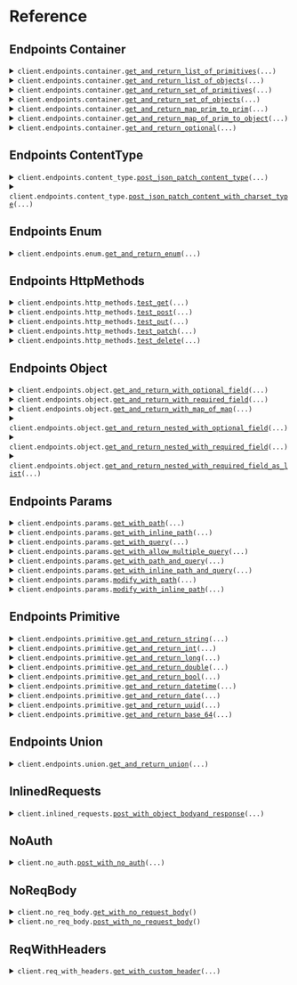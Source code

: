 # Reference
## Endpoints Container
<details><summary><code>client.endpoints.container.<a href="src/seed/endpoints/container/client.py">get_and_return_list_of_primitives</a>(...)</code></summary>
<dl>
<dd>

#### 🔌 Usage

<dl>
<dd>

<dl>
<dd>

```python
from seed import SeedExhaustive

client = SeedExhaustive(
    token="YOUR_TOKEN",
    base_url="https://yourhost.com/path/to/api",
)
client.endpoints.container.get_and_return_list_of_primitives(
    request=["string", "string"],
)

```
</dd>
</dl>
</dd>
</dl>

#### ⚙️ Parameters

<dl>
<dd>

<dl>
<dd>

**request:** `typing.Sequence[str]` 
    
</dd>
</dl>

<dl>
<dd>

**request_options:** `typing.Optional[RequestOptions]` — Request-specific configuration.
    
</dd>
</dl>
</dd>
</dl>


</dd>
</dl>
</details>

<details><summary><code>client.endpoints.container.<a href="src/seed/endpoints/container/client.py">get_and_return_list_of_objects</a>(...)</code></summary>
<dl>
<dd>

#### 🔌 Usage

<dl>
<dd>

<dl>
<dd>

```python
from seed import SeedExhaustive
from seed.types.object import ObjectWithRequiredField

client = SeedExhaustive(
    token="YOUR_TOKEN",
    base_url="https://yourhost.com/path/to/api",
)
client.endpoints.container.get_and_return_list_of_objects(
    request=[
        ObjectWithRequiredField(
            string="string",
        ),
        ObjectWithRequiredField(
            string="string",
        ),
    ],
)

```
</dd>
</dl>
</dd>
</dl>

#### ⚙️ Parameters

<dl>
<dd>

<dl>
<dd>

**request:** `typing.Sequence[ObjectWithRequiredField]` 
    
</dd>
</dl>

<dl>
<dd>

**request_options:** `typing.Optional[RequestOptions]` — Request-specific configuration.
    
</dd>
</dl>
</dd>
</dl>


</dd>
</dl>
</details>

<details><summary><code>client.endpoints.container.<a href="src/seed/endpoints/container/client.py">get_and_return_set_of_primitives</a>(...)</code></summary>
<dl>
<dd>

#### 🔌 Usage

<dl>
<dd>

<dl>
<dd>

```python
from seed import SeedExhaustive

client = SeedExhaustive(
    token="YOUR_TOKEN",
    base_url="https://yourhost.com/path/to/api",
)
client.endpoints.container.get_and_return_set_of_primitives(
    request={"string"},
)

```
</dd>
</dl>
</dd>
</dl>

#### ⚙️ Parameters

<dl>
<dd>

<dl>
<dd>

**request:** `typing.Set[str]` 
    
</dd>
</dl>

<dl>
<dd>

**request_options:** `typing.Optional[RequestOptions]` — Request-specific configuration.
    
</dd>
</dl>
</dd>
</dl>


</dd>
</dl>
</details>

<details><summary><code>client.endpoints.container.<a href="src/seed/endpoints/container/client.py">get_and_return_set_of_objects</a>(...)</code></summary>
<dl>
<dd>

#### 🔌 Usage

<dl>
<dd>

<dl>
<dd>

```python
from seed import SeedExhaustive
from seed.types.object import ObjectWithRequiredField

client = SeedExhaustive(
    token="YOUR_TOKEN",
    base_url="https://yourhost.com/path/to/api",
)
client.endpoints.container.get_and_return_set_of_objects(
    request=[
        ObjectWithRequiredField(
            string="string",
        )
    ],
)

```
</dd>
</dl>
</dd>
</dl>

#### ⚙️ Parameters

<dl>
<dd>

<dl>
<dd>

**request:** `typing.Sequence[ObjectWithRequiredField]` 
    
</dd>
</dl>

<dl>
<dd>

**request_options:** `typing.Optional[RequestOptions]` — Request-specific configuration.
    
</dd>
</dl>
</dd>
</dl>


</dd>
</dl>
</details>

<details><summary><code>client.endpoints.container.<a href="src/seed/endpoints/container/client.py">get_and_return_map_prim_to_prim</a>(...)</code></summary>
<dl>
<dd>

#### 🔌 Usage

<dl>
<dd>

<dl>
<dd>

```python
from seed import SeedExhaustive

client = SeedExhaustive(
    token="YOUR_TOKEN",
    base_url="https://yourhost.com/path/to/api",
)
client.endpoints.container.get_and_return_map_prim_to_prim(
    request={"string": "string"},
)

```
</dd>
</dl>
</dd>
</dl>

#### ⚙️ Parameters

<dl>
<dd>

<dl>
<dd>

**request:** `typing.Dict[str, str]` 
    
</dd>
</dl>

<dl>
<dd>

**request_options:** `typing.Optional[RequestOptions]` — Request-specific configuration.
    
</dd>
</dl>
</dd>
</dl>


</dd>
</dl>
</details>

<details><summary><code>client.endpoints.container.<a href="src/seed/endpoints/container/client.py">get_and_return_map_of_prim_to_object</a>(...)</code></summary>
<dl>
<dd>

#### 🔌 Usage

<dl>
<dd>

<dl>
<dd>

```python
from seed import SeedExhaustive
from seed.types.object import ObjectWithRequiredField

client = SeedExhaustive(
    token="YOUR_TOKEN",
    base_url="https://yourhost.com/path/to/api",
)
client.endpoints.container.get_and_return_map_of_prim_to_object(
    request={
        "string": ObjectWithRequiredField(
            string="string",
        )
    },
)

```
</dd>
</dl>
</dd>
</dl>

#### ⚙️ Parameters

<dl>
<dd>

<dl>
<dd>

**request:** `typing.Dict[str, ObjectWithRequiredField]` 
    
</dd>
</dl>

<dl>
<dd>

**request_options:** `typing.Optional[RequestOptions]` — Request-specific configuration.
    
</dd>
</dl>
</dd>
</dl>


</dd>
</dl>
</details>

<details><summary><code>client.endpoints.container.<a href="src/seed/endpoints/container/client.py">get_and_return_optional</a>(...)</code></summary>
<dl>
<dd>

#### 🔌 Usage

<dl>
<dd>

<dl>
<dd>

```python
from seed import SeedExhaustive
from seed.types.object import ObjectWithRequiredField

client = SeedExhaustive(
    token="YOUR_TOKEN",
    base_url="https://yourhost.com/path/to/api",
)
client.endpoints.container.get_and_return_optional(
    request=ObjectWithRequiredField(
        string="string",
    ),
)

```
</dd>
</dl>
</dd>
</dl>

#### ⚙️ Parameters

<dl>
<dd>

<dl>
<dd>

**request:** `typing.Optional[ObjectWithRequiredField]` 
    
</dd>
</dl>

<dl>
<dd>

**request_options:** `typing.Optional[RequestOptions]` — Request-specific configuration.
    
</dd>
</dl>
</dd>
</dl>


</dd>
</dl>
</details>

## Endpoints ContentType
<details><summary><code>client.endpoints.content_type.<a href="src/seed/endpoints/content_type/client.py">post_json_patch_content_type</a>(...)</code></summary>
<dl>
<dd>

#### 🔌 Usage

<dl>
<dd>

<dl>
<dd>

```python
import datetime
import uuid

from seed import SeedExhaustive

client = SeedExhaustive(
    token="YOUR_TOKEN",
    base_url="https://yourhost.com/path/to/api",
)
client.endpoints.content_type.post_json_patch_content_type(
    string="string",
    integer=1,
    long_=1000000,
    double=1.1,
    bool_=True,
    datetime=datetime.datetime.fromisoformat(
        "2024-01-15 09:30:00+00:00",
    ),
    date=datetime.date.fromisoformat(
        "2023-01-15",
    ),
    uuid_=uuid.UUID(
        "d5e9c84f-c2b2-4bf4-b4b0-7ffd7a9ffc32",
    ),
    base_64="SGVsbG8gd29ybGQh",
    list_=["list", "list"],
    set_={"set"},
    map_={1: "map"},
    bigint=1000000,
)

```
</dd>
</dl>
</dd>
</dl>

#### ⚙️ Parameters

<dl>
<dd>

<dl>
<dd>

**string:** `typing.Optional[str]` — This is a rather long descriptor of this single field in a more complex type. If you ask me I think this is a pretty good description for this field all things considered.
    
</dd>
</dl>

<dl>
<dd>

**integer:** `typing.Optional[int]` 
    
</dd>
</dl>

<dl>
<dd>

**long_:** `typing.Optional[int]` 
    
</dd>
</dl>

<dl>
<dd>

**double:** `typing.Optional[float]` 
    
</dd>
</dl>

<dl>
<dd>

**bool_:** `typing.Optional[bool]` 
    
</dd>
</dl>

<dl>
<dd>

**datetime:** `typing.Optional[dt.datetime]` 
    
</dd>
</dl>

<dl>
<dd>

**date:** `typing.Optional[dt.date]` 
    
</dd>
</dl>

<dl>
<dd>

**uuid_:** `typing.Optional[uuid.UUID]` 
    
</dd>
</dl>

<dl>
<dd>

**base_64:** `typing.Optional[str]` 
    
</dd>
</dl>

<dl>
<dd>

**list_:** `typing.Optional[typing.Sequence[str]]` 
    
</dd>
</dl>

<dl>
<dd>

**set_:** `typing.Optional[typing.Set[str]]` 
    
</dd>
</dl>

<dl>
<dd>

**map_:** `typing.Optional[typing.Dict[int, str]]` 
    
</dd>
</dl>

<dl>
<dd>

**bigint:** `typing.Optional[str]` 
    
</dd>
</dl>

<dl>
<dd>

**request_options:** `typing.Optional[RequestOptions]` — Request-specific configuration.
    
</dd>
</dl>
</dd>
</dl>


</dd>
</dl>
</details>

<details><summary><code>client.endpoints.content_type.<a href="src/seed/endpoints/content_type/client.py">post_json_patch_content_with_charset_type</a>(...)</code></summary>
<dl>
<dd>

#### 🔌 Usage

<dl>
<dd>

<dl>
<dd>

```python
import datetime
import uuid

from seed import SeedExhaustive

client = SeedExhaustive(
    token="YOUR_TOKEN",
    base_url="https://yourhost.com/path/to/api",
)
client.endpoints.content_type.post_json_patch_content_with_charset_type(
    string="string",
    integer=1,
    long_=1000000,
    double=1.1,
    bool_=True,
    datetime=datetime.datetime.fromisoformat(
        "2024-01-15 09:30:00+00:00",
    ),
    date=datetime.date.fromisoformat(
        "2023-01-15",
    ),
    uuid_=uuid.UUID(
        "d5e9c84f-c2b2-4bf4-b4b0-7ffd7a9ffc32",
    ),
    base_64="SGVsbG8gd29ybGQh",
    list_=["list", "list"],
    set_={"set"},
    map_={1: "map"},
    bigint=1000000,
)

```
</dd>
</dl>
</dd>
</dl>

#### ⚙️ Parameters

<dl>
<dd>

<dl>
<dd>

**string:** `typing.Optional[str]` — This is a rather long descriptor of this single field in a more complex type. If you ask me I think this is a pretty good description for this field all things considered.
    
</dd>
</dl>

<dl>
<dd>

**integer:** `typing.Optional[int]` 
    
</dd>
</dl>

<dl>
<dd>

**long_:** `typing.Optional[int]` 
    
</dd>
</dl>

<dl>
<dd>

**double:** `typing.Optional[float]` 
    
</dd>
</dl>

<dl>
<dd>

**bool_:** `typing.Optional[bool]` 
    
</dd>
</dl>

<dl>
<dd>

**datetime:** `typing.Optional[dt.datetime]` 
    
</dd>
</dl>

<dl>
<dd>

**date:** `typing.Optional[dt.date]` 
    
</dd>
</dl>

<dl>
<dd>

**uuid_:** `typing.Optional[uuid.UUID]` 
    
</dd>
</dl>

<dl>
<dd>

**base_64:** `typing.Optional[str]` 
    
</dd>
</dl>

<dl>
<dd>

**list_:** `typing.Optional[typing.Sequence[str]]` 
    
</dd>
</dl>

<dl>
<dd>

**set_:** `typing.Optional[typing.Set[str]]` 
    
</dd>
</dl>

<dl>
<dd>

**map_:** `typing.Optional[typing.Dict[int, str]]` 
    
</dd>
</dl>

<dl>
<dd>

**bigint:** `typing.Optional[str]` 
    
</dd>
</dl>

<dl>
<dd>

**request_options:** `typing.Optional[RequestOptions]` — Request-specific configuration.
    
</dd>
</dl>
</dd>
</dl>


</dd>
</dl>
</details>

## Endpoints Enum
<details><summary><code>client.endpoints.enum.<a href="src/seed/endpoints/enum/client.py">get_and_return_enum</a>(...)</code></summary>
<dl>
<dd>

#### 🔌 Usage

<dl>
<dd>

<dl>
<dd>

```python
from seed import SeedExhaustive

client = SeedExhaustive(
    token="YOUR_TOKEN",
    base_url="https://yourhost.com/path/to/api",
)
client.endpoints.enum.get_and_return_enum(
    request="SUNNY",
)

```
</dd>
</dl>
</dd>
</dl>

#### ⚙️ Parameters

<dl>
<dd>

<dl>
<dd>

**request:** `WeatherReport` 
    
</dd>
</dl>

<dl>
<dd>

**request_options:** `typing.Optional[RequestOptions]` — Request-specific configuration.
    
</dd>
</dl>
</dd>
</dl>


</dd>
</dl>
</details>

## Endpoints HttpMethods
<details><summary><code>client.endpoints.http_methods.<a href="src/seed/endpoints/http_methods/client.py">test_get</a>(...)</code></summary>
<dl>
<dd>

#### 🔌 Usage

<dl>
<dd>

<dl>
<dd>

```python
from seed import SeedExhaustive

client = SeedExhaustive(
    token="YOUR_TOKEN",
    base_url="https://yourhost.com/path/to/api",
)
client.endpoints.http_methods.test_get(
    id="id",
)

```
</dd>
</dl>
</dd>
</dl>

#### ⚙️ Parameters

<dl>
<dd>

<dl>
<dd>

**id:** `str` 
    
</dd>
</dl>

<dl>
<dd>

**request_options:** `typing.Optional[RequestOptions]` — Request-specific configuration.
    
</dd>
</dl>
</dd>
</dl>


</dd>
</dl>
</details>

<details><summary><code>client.endpoints.http_methods.<a href="src/seed/endpoints/http_methods/client.py">test_post</a>(...)</code></summary>
<dl>
<dd>

#### 🔌 Usage

<dl>
<dd>

<dl>
<dd>

```python
from seed import SeedExhaustive

client = SeedExhaustive(
    token="YOUR_TOKEN",
    base_url="https://yourhost.com/path/to/api",
)
client.endpoints.http_methods.test_post(
    string="string",
)

```
</dd>
</dl>
</dd>
</dl>

#### ⚙️ Parameters

<dl>
<dd>

<dl>
<dd>

**string:** `str` 
    
</dd>
</dl>

<dl>
<dd>

**request_options:** `typing.Optional[RequestOptions]` — Request-specific configuration.
    
</dd>
</dl>
</dd>
</dl>


</dd>
</dl>
</details>

<details><summary><code>client.endpoints.http_methods.<a href="src/seed/endpoints/http_methods/client.py">test_put</a>(...)</code></summary>
<dl>
<dd>

#### 🔌 Usage

<dl>
<dd>

<dl>
<dd>

```python
from seed import SeedExhaustive

client = SeedExhaustive(
    token="YOUR_TOKEN",
    base_url="https://yourhost.com/path/to/api",
)
client.endpoints.http_methods.test_put(
    id="id",
    string="string",
)

```
</dd>
</dl>
</dd>
</dl>

#### ⚙️ Parameters

<dl>
<dd>

<dl>
<dd>

**id:** `str` 
    
</dd>
</dl>

<dl>
<dd>

**string:** `str` 
    
</dd>
</dl>

<dl>
<dd>

**request_options:** `typing.Optional[RequestOptions]` — Request-specific configuration.
    
</dd>
</dl>
</dd>
</dl>


</dd>
</dl>
</details>

<details><summary><code>client.endpoints.http_methods.<a href="src/seed/endpoints/http_methods/client.py">test_patch</a>(...)</code></summary>
<dl>
<dd>

#### 🔌 Usage

<dl>
<dd>

<dl>
<dd>

```python
import datetime
import uuid

from seed import SeedExhaustive

client = SeedExhaustive(
    token="YOUR_TOKEN",
    base_url="https://yourhost.com/path/to/api",
)
client.endpoints.http_methods.test_patch(
    id="id",
    string="string",
    integer=1,
    long_=1000000,
    double=1.1,
    bool_=True,
    datetime=datetime.datetime.fromisoformat(
        "2024-01-15 09:30:00+00:00",
    ),
    date=datetime.date.fromisoformat(
        "2023-01-15",
    ),
    uuid_=uuid.UUID(
        "d5e9c84f-c2b2-4bf4-b4b0-7ffd7a9ffc32",
    ),
    base_64="SGVsbG8gd29ybGQh",
    list_=["list", "list"],
    set_={"set"},
    map_={1: "map"},
    bigint=1000000,
)

```
</dd>
</dl>
</dd>
</dl>

#### ⚙️ Parameters

<dl>
<dd>

<dl>
<dd>

**id:** `str` 
    
</dd>
</dl>

<dl>
<dd>

**string:** `typing.Optional[str]` — This is a rather long descriptor of this single field in a more complex type. If you ask me I think this is a pretty good description for this field all things considered.
    
</dd>
</dl>

<dl>
<dd>

**integer:** `typing.Optional[int]` 
    
</dd>
</dl>

<dl>
<dd>

**long_:** `typing.Optional[int]` 
    
</dd>
</dl>

<dl>
<dd>

**double:** `typing.Optional[float]` 
    
</dd>
</dl>

<dl>
<dd>

**bool_:** `typing.Optional[bool]` 
    
</dd>
</dl>

<dl>
<dd>

**datetime:** `typing.Optional[dt.datetime]` 
    
</dd>
</dl>

<dl>
<dd>

**date:** `typing.Optional[dt.date]` 
    
</dd>
</dl>

<dl>
<dd>

**uuid_:** `typing.Optional[uuid.UUID]` 
    
</dd>
</dl>

<dl>
<dd>

**base_64:** `typing.Optional[str]` 
    
</dd>
</dl>

<dl>
<dd>

**list_:** `typing.Optional[typing.Sequence[str]]` 
    
</dd>
</dl>

<dl>
<dd>

**set_:** `typing.Optional[typing.Set[str]]` 
    
</dd>
</dl>

<dl>
<dd>

**map_:** `typing.Optional[typing.Dict[int, str]]` 
    
</dd>
</dl>

<dl>
<dd>

**bigint:** `typing.Optional[str]` 
    
</dd>
</dl>

<dl>
<dd>

**request_options:** `typing.Optional[RequestOptions]` — Request-specific configuration.
    
</dd>
</dl>
</dd>
</dl>


</dd>
</dl>
</details>

<details><summary><code>client.endpoints.http_methods.<a href="src/seed/endpoints/http_methods/client.py">test_delete</a>(...)</code></summary>
<dl>
<dd>

#### 🔌 Usage

<dl>
<dd>

<dl>
<dd>

```python
from seed import SeedExhaustive

client = SeedExhaustive(
    token="YOUR_TOKEN",
    base_url="https://yourhost.com/path/to/api",
)
client.endpoints.http_methods.test_delete(
    id="id",
)

```
</dd>
</dl>
</dd>
</dl>

#### ⚙️ Parameters

<dl>
<dd>

<dl>
<dd>

**id:** `str` 
    
</dd>
</dl>

<dl>
<dd>

**request_options:** `typing.Optional[RequestOptions]` — Request-specific configuration.
    
</dd>
</dl>
</dd>
</dl>


</dd>
</dl>
</details>

## Endpoints Object
<details><summary><code>client.endpoints.object.<a href="src/seed/endpoints/object/client.py">get_and_return_with_optional_field</a>(...)</code></summary>
<dl>
<dd>

#### 🔌 Usage

<dl>
<dd>

<dl>
<dd>

```python
import datetime
import uuid

from seed import SeedExhaustive

client = SeedExhaustive(
    token="YOUR_TOKEN",
    base_url="https://yourhost.com/path/to/api",
)
client.endpoints.object.get_and_return_with_optional_field(
    string="string",
    integer=1,
    long_=1000000,
    double=1.1,
    bool_=True,
    datetime=datetime.datetime.fromisoformat(
        "2024-01-15 09:30:00+00:00",
    ),
    date=datetime.date.fromisoformat(
        "2023-01-15",
    ),
    uuid_=uuid.UUID(
        "d5e9c84f-c2b2-4bf4-b4b0-7ffd7a9ffc32",
    ),
    base_64="SGVsbG8gd29ybGQh",
    list_=["list", "list"],
    set_={"set"},
    map_={1: "map"},
    bigint=1000000,
)

```
</dd>
</dl>
</dd>
</dl>

#### ⚙️ Parameters

<dl>
<dd>

<dl>
<dd>

**string:** `typing.Optional[str]` — This is a rather long descriptor of this single field in a more complex type. If you ask me I think this is a pretty good description for this field all things considered.
    
</dd>
</dl>

<dl>
<dd>

**integer:** `typing.Optional[int]` 
    
</dd>
</dl>

<dl>
<dd>

**long_:** `typing.Optional[int]` 
    
</dd>
</dl>

<dl>
<dd>

**double:** `typing.Optional[float]` 
    
</dd>
</dl>

<dl>
<dd>

**bool_:** `typing.Optional[bool]` 
    
</dd>
</dl>

<dl>
<dd>

**datetime:** `typing.Optional[dt.datetime]` 
    
</dd>
</dl>

<dl>
<dd>

**date:** `typing.Optional[dt.date]` 
    
</dd>
</dl>

<dl>
<dd>

**uuid_:** `typing.Optional[uuid.UUID]` 
    
</dd>
</dl>

<dl>
<dd>

**base_64:** `typing.Optional[str]` 
    
</dd>
</dl>

<dl>
<dd>

**list_:** `typing.Optional[typing.Sequence[str]]` 
    
</dd>
</dl>

<dl>
<dd>

**set_:** `typing.Optional[typing.Set[str]]` 
    
</dd>
</dl>

<dl>
<dd>

**map_:** `typing.Optional[typing.Dict[int, str]]` 
    
</dd>
</dl>

<dl>
<dd>

**bigint:** `typing.Optional[str]` 
    
</dd>
</dl>

<dl>
<dd>

**request_options:** `typing.Optional[RequestOptions]` — Request-specific configuration.
    
</dd>
</dl>
</dd>
</dl>


</dd>
</dl>
</details>

<details><summary><code>client.endpoints.object.<a href="src/seed/endpoints/object/client.py">get_and_return_with_required_field</a>(...)</code></summary>
<dl>
<dd>

#### 🔌 Usage

<dl>
<dd>

<dl>
<dd>

```python
from seed import SeedExhaustive

client = SeedExhaustive(
    token="YOUR_TOKEN",
    base_url="https://yourhost.com/path/to/api",
)
client.endpoints.object.get_and_return_with_required_field(
    string="string",
)

```
</dd>
</dl>
</dd>
</dl>

#### ⚙️ Parameters

<dl>
<dd>

<dl>
<dd>

**string:** `str` 
    
</dd>
</dl>

<dl>
<dd>

**request_options:** `typing.Optional[RequestOptions]` — Request-specific configuration.
    
</dd>
</dl>
</dd>
</dl>


</dd>
</dl>
</details>

<details><summary><code>client.endpoints.object.<a href="src/seed/endpoints/object/client.py">get_and_return_with_map_of_map</a>(...)</code></summary>
<dl>
<dd>

#### 🔌 Usage

<dl>
<dd>

<dl>
<dd>

```python
from seed import SeedExhaustive

client = SeedExhaustive(
    token="YOUR_TOKEN",
    base_url="https://yourhost.com/path/to/api",
)
client.endpoints.object.get_and_return_with_map_of_map(
    map_={"map": {"map": "map"}},
)

```
</dd>
</dl>
</dd>
</dl>

#### ⚙️ Parameters

<dl>
<dd>

<dl>
<dd>

**map_:** `typing.Dict[str, typing.Dict[str, str]]` 
    
</dd>
</dl>

<dl>
<dd>

**request_options:** `typing.Optional[RequestOptions]` — Request-specific configuration.
    
</dd>
</dl>
</dd>
</dl>


</dd>
</dl>
</details>

<details><summary><code>client.endpoints.object.<a href="src/seed/endpoints/object/client.py">get_and_return_nested_with_optional_field</a>(...)</code></summary>
<dl>
<dd>

#### 🔌 Usage

<dl>
<dd>

<dl>
<dd>

```python
import datetime
import uuid

from seed import SeedExhaustive
from seed.types.object import ObjectWithOptionalField

client = SeedExhaustive(
    token="YOUR_TOKEN",
    base_url="https://yourhost.com/path/to/api",
)
client.endpoints.object.get_and_return_nested_with_optional_field(
    string="string",
    nested_object=ObjectWithOptionalField(
        string="string",
        integer=1,
        long_=1000000,
        double=1.1,
        bool_=True,
        datetime=datetime.datetime.fromisoformat(
            "2024-01-15 09:30:00+00:00",
        ),
        date=datetime.date.fromisoformat(
            "2023-01-15",
        ),
        uuid_=uuid.UUID(
            "d5e9c84f-c2b2-4bf4-b4b0-7ffd7a9ffc32",
        ),
        base_64="SGVsbG8gd29ybGQh",
        list_=["list", "list"],
        set_={"set"},
        map_={1: "map"},
        bigint=1000000,
    ),
)

```
</dd>
</dl>
</dd>
</dl>

#### ⚙️ Parameters

<dl>
<dd>

<dl>
<dd>

**string:** `typing.Optional[str]` 
    
</dd>
</dl>

<dl>
<dd>

**nested_object:** `typing.Optional[ObjectWithOptionalField]` 
    
</dd>
</dl>

<dl>
<dd>

**request_options:** `typing.Optional[RequestOptions]` — Request-specific configuration.
    
</dd>
</dl>
</dd>
</dl>


</dd>
</dl>
</details>

<details><summary><code>client.endpoints.object.<a href="src/seed/endpoints/object/client.py">get_and_return_nested_with_required_field</a>(...)</code></summary>
<dl>
<dd>

#### 🔌 Usage

<dl>
<dd>

<dl>
<dd>

```python
import datetime
import uuid

from seed import SeedExhaustive
from seed.types.object import ObjectWithOptionalField

client = SeedExhaustive(
    token="YOUR_TOKEN",
    base_url="https://yourhost.com/path/to/api",
)
client.endpoints.object.get_and_return_nested_with_required_field(
    string_="string",
    string="string",
    nested_object=ObjectWithOptionalField(
        string="string",
        integer=1,
        long_=1000000,
        double=1.1,
        bool_=True,
        datetime=datetime.datetime.fromisoformat(
            "2024-01-15 09:30:00+00:00",
        ),
        date=datetime.date.fromisoformat(
            "2023-01-15",
        ),
        uuid_=uuid.UUID(
            "d5e9c84f-c2b2-4bf4-b4b0-7ffd7a9ffc32",
        ),
        base_64="SGVsbG8gd29ybGQh",
        list_=["list", "list"],
        set_={"set"},
        map_={1: "map"},
        bigint=1000000,
    ),
)

```
</dd>
</dl>
</dd>
</dl>

#### ⚙️ Parameters

<dl>
<dd>

<dl>
<dd>

**string_:** `str` 
    
</dd>
</dl>

<dl>
<dd>

**string:** `str` 
    
</dd>
</dl>

<dl>
<dd>

**nested_object:** `ObjectWithOptionalField` 
    
</dd>
</dl>

<dl>
<dd>

**request_options:** `typing.Optional[RequestOptions]` — Request-specific configuration.
    
</dd>
</dl>
</dd>
</dl>


</dd>
</dl>
</details>

<details><summary><code>client.endpoints.object.<a href="src/seed/endpoints/object/client.py">get_and_return_nested_with_required_field_as_list</a>(...)</code></summary>
<dl>
<dd>

#### 🔌 Usage

<dl>
<dd>

<dl>
<dd>

```python
import datetime
import uuid

from seed import SeedExhaustive
from seed.types.object import (
    NestedObjectWithRequiredField,
    ObjectWithOptionalField,
)

client = SeedExhaustive(
    token="YOUR_TOKEN",
    base_url="https://yourhost.com/path/to/api",
)
client.endpoints.object.get_and_return_nested_with_required_field_as_list(
    request=[
        NestedObjectWithRequiredField(
            string="string",
            nested_object=ObjectWithOptionalField(
                string="string",
                integer=1,
                long_=1000000,
                double=1.1,
                bool_=True,
                datetime=datetime.datetime.fromisoformat(
                    "2024-01-15 09:30:00+00:00",
                ),
                date=datetime.date.fromisoformat(
                    "2023-01-15",
                ),
                uuid_=uuid.UUID(
                    "d5e9c84f-c2b2-4bf4-b4b0-7ffd7a9ffc32",
                ),
                base_64="SGVsbG8gd29ybGQh",
                list_=["list", "list"],
                set_={"set"},
                map_={1: "map"},
                bigint=1000000,
            ),
        ),
        NestedObjectWithRequiredField(
            string="string",
            nested_object=ObjectWithOptionalField(
                string="string",
                integer=1,
                long_=1000000,
                double=1.1,
                bool_=True,
                datetime=datetime.datetime.fromisoformat(
                    "2024-01-15 09:30:00+00:00",
                ),
                date=datetime.date.fromisoformat(
                    "2023-01-15",
                ),
                uuid_=uuid.UUID(
                    "d5e9c84f-c2b2-4bf4-b4b0-7ffd7a9ffc32",
                ),
                base_64="SGVsbG8gd29ybGQh",
                list_=["list", "list"],
                set_={"set"},
                map_={1: "map"},
                bigint=1000000,
            ),
        ),
    ],
)

```
</dd>
</dl>
</dd>
</dl>

#### ⚙️ Parameters

<dl>
<dd>

<dl>
<dd>

**request:** `typing.Sequence[NestedObjectWithRequiredField]` 
    
</dd>
</dl>

<dl>
<dd>

**request_options:** `typing.Optional[RequestOptions]` — Request-specific configuration.
    
</dd>
</dl>
</dd>
</dl>


</dd>
</dl>
</details>

## Endpoints Params
<details><summary><code>client.endpoints.params.<a href="src/seed/endpoints/params/client.py">get_with_path</a>(...)</code></summary>
<dl>
<dd>

#### 📝 Description

<dl>
<dd>

<dl>
<dd>

GET with path param
</dd>
</dl>
</dd>
</dl>

#### 🔌 Usage

<dl>
<dd>

<dl>
<dd>

```python
from seed import SeedExhaustive

client = SeedExhaustive(
    token="YOUR_TOKEN",
    base_url="https://yourhost.com/path/to/api",
)
client.endpoints.params.get_with_path(
    param="param",
)

```
</dd>
</dl>
</dd>
</dl>

#### ⚙️ Parameters

<dl>
<dd>

<dl>
<dd>

**param:** `str` 
    
</dd>
</dl>

<dl>
<dd>

**request_options:** `typing.Optional[RequestOptions]` — Request-specific configuration.
    
</dd>
</dl>
</dd>
</dl>


</dd>
</dl>
</details>

<details><summary><code>client.endpoints.params.<a href="src/seed/endpoints/params/client.py">get_with_inline_path</a>(...)</code></summary>
<dl>
<dd>

#### 📝 Description

<dl>
<dd>

<dl>
<dd>

GET with path param
</dd>
</dl>
</dd>
</dl>

#### 🔌 Usage

<dl>
<dd>

<dl>
<dd>

```python
from seed import SeedExhaustive

client = SeedExhaustive(
    token="YOUR_TOKEN",
    base_url="https://yourhost.com/path/to/api",
)
client.endpoints.params.get_with_inline_path(
    param="param",
)

```
</dd>
</dl>
</dd>
</dl>

#### ⚙️ Parameters

<dl>
<dd>

<dl>
<dd>

**param:** `str` 
    
</dd>
</dl>

<dl>
<dd>

**request_options:** `typing.Optional[RequestOptions]` — Request-specific configuration.
    
</dd>
</dl>
</dd>
</dl>


</dd>
</dl>
</details>

<details><summary><code>client.endpoints.params.<a href="src/seed/endpoints/params/client.py">get_with_query</a>(...)</code></summary>
<dl>
<dd>

#### 📝 Description

<dl>
<dd>

<dl>
<dd>

GET with query param
</dd>
</dl>
</dd>
</dl>

#### 🔌 Usage

<dl>
<dd>

<dl>
<dd>

```python
from seed import SeedExhaustive

client = SeedExhaustive(
    token="YOUR_TOKEN",
    base_url="https://yourhost.com/path/to/api",
)
client.endpoints.params.get_with_query(
    query="query",
    number=1,
)

```
</dd>
</dl>
</dd>
</dl>

#### ⚙️ Parameters

<dl>
<dd>

<dl>
<dd>

**query:** `str` 
    
</dd>
</dl>

<dl>
<dd>

**number:** `int` 
    
</dd>
</dl>

<dl>
<dd>

**request_options:** `typing.Optional[RequestOptions]` — Request-specific configuration.
    
</dd>
</dl>
</dd>
</dl>


</dd>
</dl>
</details>

<details><summary><code>client.endpoints.params.<a href="src/seed/endpoints/params/client.py">get_with_allow_multiple_query</a>(...)</code></summary>
<dl>
<dd>

#### 📝 Description

<dl>
<dd>

<dl>
<dd>

GET with multiple of same query param
</dd>
</dl>
</dd>
</dl>

#### 🔌 Usage

<dl>
<dd>

<dl>
<dd>

```python
from seed import SeedExhaustive

client = SeedExhaustive(
    token="YOUR_TOKEN",
    base_url="https://yourhost.com/path/to/api",
)
client.endpoints.params.get_with_allow_multiple_query(
    query="query",
    number=1,
)

```
</dd>
</dl>
</dd>
</dl>

#### ⚙️ Parameters

<dl>
<dd>

<dl>
<dd>

**query:** `typing.Union[str, typing.Sequence[str]]` 
    
</dd>
</dl>

<dl>
<dd>

**number:** `typing.Union[int, typing.Sequence[int]]` 
    
</dd>
</dl>

<dl>
<dd>

**request_options:** `typing.Optional[RequestOptions]` — Request-specific configuration.
    
</dd>
</dl>
</dd>
</dl>


</dd>
</dl>
</details>

<details><summary><code>client.endpoints.params.<a href="src/seed/endpoints/params/client.py">get_with_path_and_query</a>(...)</code></summary>
<dl>
<dd>

#### 📝 Description

<dl>
<dd>

<dl>
<dd>

GET with path and query params
</dd>
</dl>
</dd>
</dl>

#### 🔌 Usage

<dl>
<dd>

<dl>
<dd>

```python
from seed import SeedExhaustive

client = SeedExhaustive(
    token="YOUR_TOKEN",
    base_url="https://yourhost.com/path/to/api",
)
client.endpoints.params.get_with_path_and_query(
    param="param",
    query="query",
)

```
</dd>
</dl>
</dd>
</dl>

#### ⚙️ Parameters

<dl>
<dd>

<dl>
<dd>

**param:** `str` 
    
</dd>
</dl>

<dl>
<dd>

**query:** `str` 
    
</dd>
</dl>

<dl>
<dd>

**request_options:** `typing.Optional[RequestOptions]` — Request-specific configuration.
    
</dd>
</dl>
</dd>
</dl>


</dd>
</dl>
</details>

<details><summary><code>client.endpoints.params.<a href="src/seed/endpoints/params/client.py">get_with_inline_path_and_query</a>(...)</code></summary>
<dl>
<dd>

#### 📝 Description

<dl>
<dd>

<dl>
<dd>

GET with path and query params
</dd>
</dl>
</dd>
</dl>

#### 🔌 Usage

<dl>
<dd>

<dl>
<dd>

```python
from seed import SeedExhaustive

client = SeedExhaustive(
    token="YOUR_TOKEN",
    base_url="https://yourhost.com/path/to/api",
)
client.endpoints.params.get_with_inline_path_and_query(
    param="param",
    query="query",
)

```
</dd>
</dl>
</dd>
</dl>

#### ⚙️ Parameters

<dl>
<dd>

<dl>
<dd>

**param:** `str` 
    
</dd>
</dl>

<dl>
<dd>

**query:** `str` 
    
</dd>
</dl>

<dl>
<dd>

**request_options:** `typing.Optional[RequestOptions]` — Request-specific configuration.
    
</dd>
</dl>
</dd>
</dl>


</dd>
</dl>
</details>

<details><summary><code>client.endpoints.params.<a href="src/seed/endpoints/params/client.py">modify_with_path</a>(...)</code></summary>
<dl>
<dd>

#### 📝 Description

<dl>
<dd>

<dl>
<dd>

PUT to update with path param
</dd>
</dl>
</dd>
</dl>

#### 🔌 Usage

<dl>
<dd>

<dl>
<dd>

```python
from seed import SeedExhaustive

client = SeedExhaustive(
    token="YOUR_TOKEN",
    base_url="https://yourhost.com/path/to/api",
)
client.endpoints.params.modify_with_path(
    param="param",
    request="string",
)

```
</dd>
</dl>
</dd>
</dl>

#### ⚙️ Parameters

<dl>
<dd>

<dl>
<dd>

**param:** `str` 
    
</dd>
</dl>

<dl>
<dd>

**request:** `str` 
    
</dd>
</dl>

<dl>
<dd>

**request_options:** `typing.Optional[RequestOptions]` — Request-specific configuration.
    
</dd>
</dl>
</dd>
</dl>


</dd>
</dl>
</details>

<details><summary><code>client.endpoints.params.<a href="src/seed/endpoints/params/client.py">modify_with_inline_path</a>(...)</code></summary>
<dl>
<dd>

#### 📝 Description

<dl>
<dd>

<dl>
<dd>

PUT to update with path param
</dd>
</dl>
</dd>
</dl>

#### 🔌 Usage

<dl>
<dd>

<dl>
<dd>

```python
from seed import SeedExhaustive

client = SeedExhaustive(
    token="YOUR_TOKEN",
    base_url="https://yourhost.com/path/to/api",
)
client.endpoints.params.modify_with_inline_path(
    param="param",
    request="string",
)

```
</dd>
</dl>
</dd>
</dl>

#### ⚙️ Parameters

<dl>
<dd>

<dl>
<dd>

**param:** `str` 
    
</dd>
</dl>

<dl>
<dd>

**request:** `str` 
    
</dd>
</dl>

<dl>
<dd>

**request_options:** `typing.Optional[RequestOptions]` — Request-specific configuration.
    
</dd>
</dl>
</dd>
</dl>


</dd>
</dl>
</details>

## Endpoints Primitive
<details><summary><code>client.endpoints.primitive.<a href="src/seed/endpoints/primitive/client.py">get_and_return_string</a>(...)</code></summary>
<dl>
<dd>

#### 🔌 Usage

<dl>
<dd>

<dl>
<dd>

```python
from seed import SeedExhaustive

client = SeedExhaustive(
    token="YOUR_TOKEN",
    base_url="https://yourhost.com/path/to/api",
)
client.endpoints.primitive.get_and_return_string(
    request="string",
)

```
</dd>
</dl>
</dd>
</dl>

#### ⚙️ Parameters

<dl>
<dd>

<dl>
<dd>

**request:** `str` 
    
</dd>
</dl>

<dl>
<dd>

**request_options:** `typing.Optional[RequestOptions]` — Request-specific configuration.
    
</dd>
</dl>
</dd>
</dl>


</dd>
</dl>
</details>

<details><summary><code>client.endpoints.primitive.<a href="src/seed/endpoints/primitive/client.py">get_and_return_int</a>(...)</code></summary>
<dl>
<dd>

#### 🔌 Usage

<dl>
<dd>

<dl>
<dd>

```python
from seed import SeedExhaustive

client = SeedExhaustive(
    token="YOUR_TOKEN",
    base_url="https://yourhost.com/path/to/api",
)
client.endpoints.primitive.get_and_return_int(
    request=1,
)

```
</dd>
</dl>
</dd>
</dl>

#### ⚙️ Parameters

<dl>
<dd>

<dl>
<dd>

**request:** `int` 
    
</dd>
</dl>

<dl>
<dd>

**request_options:** `typing.Optional[RequestOptions]` — Request-specific configuration.
    
</dd>
</dl>
</dd>
</dl>


</dd>
</dl>
</details>

<details><summary><code>client.endpoints.primitive.<a href="src/seed/endpoints/primitive/client.py">get_and_return_long</a>(...)</code></summary>
<dl>
<dd>

#### 🔌 Usage

<dl>
<dd>

<dl>
<dd>

```python
from seed import SeedExhaustive

client = SeedExhaustive(
    token="YOUR_TOKEN",
    base_url="https://yourhost.com/path/to/api",
)
client.endpoints.primitive.get_and_return_long(
    request=1000000,
)

```
</dd>
</dl>
</dd>
</dl>

#### ⚙️ Parameters

<dl>
<dd>

<dl>
<dd>

**request:** `int` 
    
</dd>
</dl>

<dl>
<dd>

**request_options:** `typing.Optional[RequestOptions]` — Request-specific configuration.
    
</dd>
</dl>
</dd>
</dl>


</dd>
</dl>
</details>

<details><summary><code>client.endpoints.primitive.<a href="src/seed/endpoints/primitive/client.py">get_and_return_double</a>(...)</code></summary>
<dl>
<dd>

#### 🔌 Usage

<dl>
<dd>

<dl>
<dd>

```python
from seed import SeedExhaustive

client = SeedExhaustive(
    token="YOUR_TOKEN",
    base_url="https://yourhost.com/path/to/api",
)
client.endpoints.primitive.get_and_return_double(
    request=1.1,
)

```
</dd>
</dl>
</dd>
</dl>

#### ⚙️ Parameters

<dl>
<dd>

<dl>
<dd>

**request:** `float` 
    
</dd>
</dl>

<dl>
<dd>

**request_options:** `typing.Optional[RequestOptions]` — Request-specific configuration.
    
</dd>
</dl>
</dd>
</dl>


</dd>
</dl>
</details>

<details><summary><code>client.endpoints.primitive.<a href="src/seed/endpoints/primitive/client.py">get_and_return_bool</a>(...)</code></summary>
<dl>
<dd>

#### 🔌 Usage

<dl>
<dd>

<dl>
<dd>

```python
from seed import SeedExhaustive

client = SeedExhaustive(
    token="YOUR_TOKEN",
    base_url="https://yourhost.com/path/to/api",
)
client.endpoints.primitive.get_and_return_bool(
    request=True,
)

```
</dd>
</dl>
</dd>
</dl>

#### ⚙️ Parameters

<dl>
<dd>

<dl>
<dd>

**request:** `bool` 
    
</dd>
</dl>

<dl>
<dd>

**request_options:** `typing.Optional[RequestOptions]` — Request-specific configuration.
    
</dd>
</dl>
</dd>
</dl>


</dd>
</dl>
</details>

<details><summary><code>client.endpoints.primitive.<a href="src/seed/endpoints/primitive/client.py">get_and_return_datetime</a>(...)</code></summary>
<dl>
<dd>

#### 🔌 Usage

<dl>
<dd>

<dl>
<dd>

```python
import datetime

from seed import SeedExhaustive

client = SeedExhaustive(
    token="YOUR_TOKEN",
    base_url="https://yourhost.com/path/to/api",
)
client.endpoints.primitive.get_and_return_datetime(
    request=datetime.datetime.fromisoformat(
        "2024-01-15 09:30:00+00:00",
    ),
)

```
</dd>
</dl>
</dd>
</dl>

#### ⚙️ Parameters

<dl>
<dd>

<dl>
<dd>

**request:** `dt.datetime` 
    
</dd>
</dl>

<dl>
<dd>

**request_options:** `typing.Optional[RequestOptions]` — Request-specific configuration.
    
</dd>
</dl>
</dd>
</dl>


</dd>
</dl>
</details>

<details><summary><code>client.endpoints.primitive.<a href="src/seed/endpoints/primitive/client.py">get_and_return_date</a>(...)</code></summary>
<dl>
<dd>

#### 🔌 Usage

<dl>
<dd>

<dl>
<dd>

```python
import datetime

from seed import SeedExhaustive

client = SeedExhaustive(
    token="YOUR_TOKEN",
    base_url="https://yourhost.com/path/to/api",
)
client.endpoints.primitive.get_and_return_date(
    request=datetime.date.fromisoformat(
        "2023-01-15",
    ),
)

```
</dd>
</dl>
</dd>
</dl>

#### ⚙️ Parameters

<dl>
<dd>

<dl>
<dd>

**request:** `dt.date` 
    
</dd>
</dl>

<dl>
<dd>

**request_options:** `typing.Optional[RequestOptions]` — Request-specific configuration.
    
</dd>
</dl>
</dd>
</dl>


</dd>
</dl>
</details>

<details><summary><code>client.endpoints.primitive.<a href="src/seed/endpoints/primitive/client.py">get_and_return_uuid</a>(...)</code></summary>
<dl>
<dd>

#### 🔌 Usage

<dl>
<dd>

<dl>
<dd>

```python
import uuid

from seed import SeedExhaustive

client = SeedExhaustive(
    token="YOUR_TOKEN",
    base_url="https://yourhost.com/path/to/api",
)
client.endpoints.primitive.get_and_return_uuid(
    request=uuid.UUID(
        "d5e9c84f-c2b2-4bf4-b4b0-7ffd7a9ffc32",
    ),
)

```
</dd>
</dl>
</dd>
</dl>

#### ⚙️ Parameters

<dl>
<dd>

<dl>
<dd>

**request:** `uuid.UUID` 
    
</dd>
</dl>

<dl>
<dd>

**request_options:** `typing.Optional[RequestOptions]` — Request-specific configuration.
    
</dd>
</dl>
</dd>
</dl>


</dd>
</dl>
</details>

<details><summary><code>client.endpoints.primitive.<a href="src/seed/endpoints/primitive/client.py">get_and_return_base_64</a>(...)</code></summary>
<dl>
<dd>

#### 🔌 Usage

<dl>
<dd>

<dl>
<dd>

```python
from seed import SeedExhaustive

client = SeedExhaustive(
    token="YOUR_TOKEN",
    base_url="https://yourhost.com/path/to/api",
)
client.endpoints.primitive.get_and_return_base_64(
    request="SGVsbG8gd29ybGQh",
)

```
</dd>
</dl>
</dd>
</dl>

#### ⚙️ Parameters

<dl>
<dd>

<dl>
<dd>

**request:** `str` 
    
</dd>
</dl>

<dl>
<dd>

**request_options:** `typing.Optional[RequestOptions]` — Request-specific configuration.
    
</dd>
</dl>
</dd>
</dl>


</dd>
</dl>
</details>

## Endpoints Union
<details><summary><code>client.endpoints.union.<a href="src/seed/endpoints/union/client.py">get_and_return_union</a>(...)</code></summary>
<dl>
<dd>

#### 🔌 Usage

<dl>
<dd>

<dl>
<dd>

```python
from seed import SeedExhaustive
from seed.types.union import Animal_Dog

client = SeedExhaustive(
    token="YOUR_TOKEN",
    base_url="https://yourhost.com/path/to/api",
)
client.endpoints.union.get_and_return_union(
    request=Animal_Dog(
        name="name",
        likes_to_woof=True,
    ),
)

```
</dd>
</dl>
</dd>
</dl>

#### ⚙️ Parameters

<dl>
<dd>

<dl>
<dd>

**request:** `Animal` 
    
</dd>
</dl>

<dl>
<dd>

**request_options:** `typing.Optional[RequestOptions]` — Request-specific configuration.
    
</dd>
</dl>
</dd>
</dl>


</dd>
</dl>
</details>

## InlinedRequests
<details><summary><code>client.inlined_requests.<a href="src/seed/inlined_requests/client.py">post_with_object_bodyand_response</a>(...)</code></summary>
<dl>
<dd>

#### 📝 Description

<dl>
<dd>

<dl>
<dd>

POST with custom object in request body, response is an object
</dd>
</dl>
</dd>
</dl>

#### 🔌 Usage

<dl>
<dd>

<dl>
<dd>

```python
import datetime
import uuid

from seed import SeedExhaustive
from seed.types.object import ObjectWithOptionalField

client = SeedExhaustive(
    token="YOUR_TOKEN",
    base_url="https://yourhost.com/path/to/api",
)
client.inlined_requests.post_with_object_bodyand_response(
    string="string",
    integer=1,
    nested_object=ObjectWithOptionalField(
        string="string",
        integer=1,
        long_=1000000,
        double=1.1,
        bool_=True,
        datetime=datetime.datetime.fromisoformat(
            "2024-01-15 09:30:00+00:00",
        ),
        date=datetime.date.fromisoformat(
            "2023-01-15",
        ),
        uuid_=uuid.UUID(
            "d5e9c84f-c2b2-4bf4-b4b0-7ffd7a9ffc32",
        ),
        base_64="SGVsbG8gd29ybGQh",
        list_=["list", "list"],
        set_={"set"},
        map_={1: "map"},
        bigint=1000000,
    ),
)

```
</dd>
</dl>
</dd>
</dl>

#### ⚙️ Parameters

<dl>
<dd>

<dl>
<dd>

**string:** `str` 
    
</dd>
</dl>

<dl>
<dd>

**integer:** `int` 
    
</dd>
</dl>

<dl>
<dd>

**nested_object:** `ObjectWithOptionalField` 
    
</dd>
</dl>

<dl>
<dd>

**request_options:** `typing.Optional[RequestOptions]` — Request-specific configuration.
    
</dd>
</dl>
</dd>
</dl>


</dd>
</dl>
</details>

## NoAuth
<details><summary><code>client.no_auth.<a href="src/seed/no_auth/client.py">post_with_no_auth</a>(...)</code></summary>
<dl>
<dd>

#### 📝 Description

<dl>
<dd>

<dl>
<dd>

POST request with no auth
</dd>
</dl>
</dd>
</dl>

#### 🔌 Usage

<dl>
<dd>

<dl>
<dd>

```python
from seed import SeedExhaustive

client = SeedExhaustive(
    token="YOUR_TOKEN",
    base_url="https://yourhost.com/path/to/api",
)
client.no_auth.post_with_no_auth(
    request={"key": "value"},
)

```
</dd>
</dl>
</dd>
</dl>

#### ⚙️ Parameters

<dl>
<dd>

<dl>
<dd>

**request:** `typing.Optional[typing.Any]` 
    
</dd>
</dl>

<dl>
<dd>

**request_options:** `typing.Optional[RequestOptions]` — Request-specific configuration.
    
</dd>
</dl>
</dd>
</dl>


</dd>
</dl>
</details>

## NoReqBody
<details><summary><code>client.no_req_body.<a href="src/seed/no_req_body/client.py">get_with_no_request_body</a>()</code></summary>
<dl>
<dd>

#### 🔌 Usage

<dl>
<dd>

<dl>
<dd>

```python
from seed import SeedExhaustive

client = SeedExhaustive(
    token="YOUR_TOKEN",
    base_url="https://yourhost.com/path/to/api",
)
client.no_req_body.get_with_no_request_body()

```
</dd>
</dl>
</dd>
</dl>

#### ⚙️ Parameters

<dl>
<dd>

<dl>
<dd>

**request_options:** `typing.Optional[RequestOptions]` — Request-specific configuration.
    
</dd>
</dl>
</dd>
</dl>


</dd>
</dl>
</details>

<details><summary><code>client.no_req_body.<a href="src/seed/no_req_body/client.py">post_with_no_request_body</a>()</code></summary>
<dl>
<dd>

#### 🔌 Usage

<dl>
<dd>

<dl>
<dd>

```python
from seed import SeedExhaustive

client = SeedExhaustive(
    token="YOUR_TOKEN",
    base_url="https://yourhost.com/path/to/api",
)
client.no_req_body.post_with_no_request_body()

```
</dd>
</dl>
</dd>
</dl>

#### ⚙️ Parameters

<dl>
<dd>

<dl>
<dd>

**request_options:** `typing.Optional[RequestOptions]` — Request-specific configuration.
    
</dd>
</dl>
</dd>
</dl>


</dd>
</dl>
</details>

## ReqWithHeaders
<details><summary><code>client.req_with_headers.<a href="src/seed/req_with_headers/client.py">get_with_custom_header</a>(...)</code></summary>
<dl>
<dd>

#### 🔌 Usage

<dl>
<dd>

<dl>
<dd>

```python
from seed import SeedExhaustive

client = SeedExhaustive(
    token="YOUR_TOKEN",
    base_url="https://yourhost.com/path/to/api",
)
client.req_with_headers.get_with_custom_header(
    x_test_service_header="X-TEST-SERVICE-HEADER",
    x_test_endpoint_header="X-TEST-ENDPOINT-HEADER",
    request="string",
)

```
</dd>
</dl>
</dd>
</dl>

#### ⚙️ Parameters

<dl>
<dd>

<dl>
<dd>

**x_test_service_header:** `str` 
    
</dd>
</dl>

<dl>
<dd>

**x_test_endpoint_header:** `str` 
    
</dd>
</dl>

<dl>
<dd>

**request:** `str` 
    
</dd>
</dl>

<dl>
<dd>

**request_options:** `typing.Optional[RequestOptions]` — Request-specific configuration.
    
</dd>
</dl>
</dd>
</dl>


</dd>
</dl>
</details>

